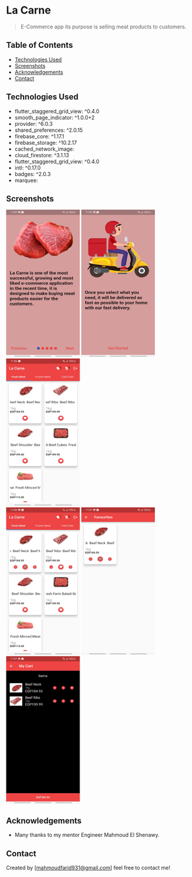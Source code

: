 # La Carne
> E-Commerce app its purpose is selling meat products to customers.

## Table of Contents
* [Technologies Used](#technologies-used)
* [Screenshots](#screenshots)
* [Acknowledgements](#acknowledgements)
* [Contact](#contact)
<!-- * [License](#license) -->


## Technologies Used
- flutter_staggered_grid_view: ^0.4.0
- smooth_page_indicator: ^1.0.0+2
- provider: ^6.0.3
- shared_preferences: ^2.0.15
- firebase_core: ^1.17.1
- firebase_storage: ^10.2.17
- cached_network_image:
- cloud_firestore: ^3.1.13
- flutter_staggered_grid_view: ^0.4.0
- intl: ^0.17.0
- badges: ^2.0.3
- marquee:


## Screenshots
<div class="row">
    <img src="https://github.com/MahmoudEzzElden/la_carne/blob/master/screenshots/first.jpg" width="200" height="400" />
    <img src="https://github.com/MahmoudEzzElden/la_carne/blob/master/screenshots/last.jpg" width="200" height="400" />
    <img src="https://github.com/MahmoudEzzElden/la_carne/blob/master/screenshots/home1.jpg" width="200" height="400" />
</div>
<div class="row">
    <img src="https://github.com/MahmoudEzzElden/la_carne/blob/master/screenshots/home.jpg" width="200" height="400" />
    <img src="https://github.com/MahmoudEzzElden/la_carne/blob/master/screenshots/favourites.jpg" width="200" height="400" />
    <img src="https://github.com/MahmoudEzzElden/la_carne/blob/master/screenshots/cart.jpg" width="200" height="400" />
</div>



## Acknowledgements
- Many thanks to  my mentor Engineer Mahmoud El Shenawy.


## Contact
Created by [mahmoudfarid931@gmail.com] feel free to contact me!





